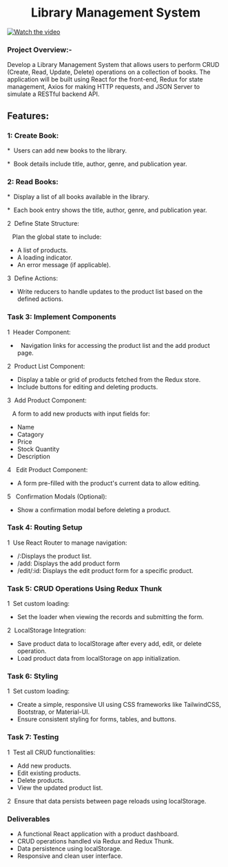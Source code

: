<h1 align="center">Library Management System</h1>

[![Watch the video](https://github.com/user-attachments/assets/5e03b25c-f837-4266-8b30-6fef47ffa0df)](https://github.com/user-attachments/assets/5e03b25c-f837-4266-8b30-6fef47ffa0df)

<h3>Project Overview:-</h3>
<p>Develop a Library Management System that allows users to perform CRUD (Create, Read, Update, Delete) operations on a collection of books. The application will be built using React for the front-end, Redux for state management, Axios for making HTTP requests, and JSON Server to simulate a RESTful backend API.</p>

<h2>Features:</h2>
<h3>1: Create Book:</h3>
<p>*&nbsp;&nbsp;Users can add new books to the library.</p>
<p>*&nbsp;&nbsp;Book details include title, author, genre, and publication year.</p>

<h3>2: Read Books:</h3>
<p>*&nbsp;&nbsp;Display a list of all books available in the library.</p>
<p>*&nbsp;&nbsp;Each book entry shows the title, author, genre, and publication year.</p>

<p>2&nbsp;&nbsp;Define State Structure:</p>
<p>&nbsp;&nbsp;&nbsp;Plan the global state to include:</p>
<ul>
  <li>A list of products.</li>
  <li>A loading indicator.</li>
  <li>An error message (if applicable).</li>
</ul>
<p>3&nbsp;&nbsp;Define Actions:</p>
<ul>
  <li>Write reducers to handle updates to the product list based on the defined actions.</li>
</ul>


<h3>Task 3:  Implement Components</h3>
<p>1&nbsp;&nbsp;Header Component:</p>
<ul>
  <li>&nbsp;&nbsp;Navigation links for accessing the product list and the add product page.</li>
</ul>
<p>2&nbsp;&nbsp;Product List Component:</p>
<ul>
  <li>Display a table or grid of products fetched from the Redux store.</li>
  <li>Include buttons for editing and deleting products.</li>
</ul>
<p>3&nbsp;&nbsp;Add Product Component:</p>
<p>&nbsp;&nbsp;&nbsp;A form to add new products with input fields for:</p>
<ul>
  <li>Name</li>
  <li>Catagory</li>
  <li>Price</li>
  <li>Stock Quantity</li>
  <li>Description</li>
</ul>
<p>4&nbsp;&nbsp;&nbsp;Edit Product Component:</p>
<ul>
  <li>A form pre-filled with the product's current data to allow editing.</li>
</ul>
<p>5&nbsp;&nbsp;&nbsp;Confirmation Modals (Optional):</p>
<ul>
  <li>Show a confirmation modal before deleting a product.</li>
</ul>

<h3>Task 4:  Routing Setup</h3>
<p>1&nbsp;&nbsp;Use React Router to manage navigation:</p>
<ul>
  <li>/:Displays the product list.</li>
  <li>/add: Displays the add product form</li>
  <li>/edit/:id: Displays the edit product form for a specific product.</li>
</ul>

<h3>Task 5: CRUD Operations Using Redux Thunk</h3>
<p>1&nbsp;&nbsp;Set custom loading:</p>
<ul>
  <li>Set the loader when viewing the records and submitting the form.</li>
</ul>
<p>2&nbsp;&nbsp;LocalStorage Integration:</p>
<ul>
  <li>Save product data to localStorage after every add, edit, or delete operation.</li>
  <li>Load product data from localStorage on app initialization.</li>
</ul>

<h3>Task 6: Styling</h3>
<p>1&nbsp;&nbsp;Set custom loading:</p>
<ul>
  <li>Create a simple, responsive UI using CSS frameworks like TailwindCSS, Bootstrap, or Material-UI.</li>
  <li>Ensure consistent styling for forms, tables, and buttons.</li>
</ul>

<h3>Task 7:  Testing</h3>
<p>1&nbsp;&nbsp;Test all CRUD functionalities:</p>
<ul>
  <li>Add new products.</li>
  <li>Edit existing products.</li>
  <li>Delete products.</li>
  <li>View the updated product list.</li>
</ul>
<p>2&nbsp;&nbsp;Ensure that data persists between page reloads using localStorage.</p>

<h3>Deliverables</h3>
<ul>
  <li>A functional React application with a product dashboard.</li>
  <li>CRUD operations handled via Redux and Redux Thunk.</li>
  <li>Data persistence using localStorage.</li>
  <li>Responsive and clean user interface.</li>
</ul>
